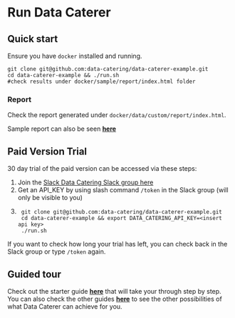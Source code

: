 # Run Data Caterer

## Quick start

Ensure you have `docker` installed and running.

```shell
git clone git@github.com:data-catering/data-caterer-example.git
cd data-caterer-example && ./run.sh
#check results under docker/sample/report/index.html folder
```

### Report

Check the report generated under `docker/data/custom/report/index.html`.

Sample report can also be seen [**here**](../sample/report/html/index.html)

## Paid Version Trial

30 day trial of the paid version can be accessed via these steps:

1. Join the [Slack Data Catering Slack group here](https://join.slack.com/t/data-catering/shared_invite/zt-2664ylbpi-w3n7lWAO~PHeOG9Ujpm~~w)
2. Get an API_KEY by using slash command `/token` in the Slack group (will only be visible to you)
3. 
        git clone git@github.com:data-catering/data-caterer-example.git
        cd data-caterer-example && export DATA_CATERING_API_KEY=<insert api key>
        ./run.sh

If you want to check how long your trial has left, you can check back in the Slack group or type `/token` again.

## Guided tour

Check out the starter guide [**here**](../setup/guide/scenario/first-data-generation.md) that will take your through
step by step. You can also check the other guides [**here**](../setup/guide/index.md) to see the other possibilities of
what Data Caterer can achieve for you.
